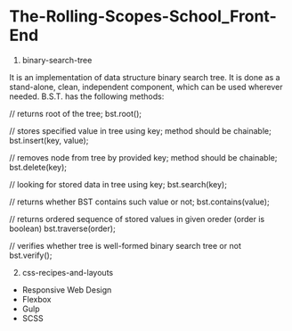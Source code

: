 # The-Rolling-Scopes-School_Front-End

1) binary-search-tree

It is an implementation of data structure binary search tree. It is done as a stand-alone, clean, independent component,
which can be used wherever needed. B.S.T. has the following methods:

// returns root of the tree;
bst.root(); 

// stores specified value in tree using key; method should be chainable;
bst.insert(key, value); 

// removes node from tree by provided key; method should be chainable;
bst.delete(key); 

// looking for stored data in tree using key;
bst.search(key);

// returns whether BST contains such value or not;
bst.contains(value);

// returns ordered sequence of stored values in given oreder (order is boolean)
bst.traverse(order); 

// verifies whether tree is well-formed binary search tree or not  
bst.verify(); 

2) css-recipes-and-layouts

 - Responsive Web Design
 - Flexbox
 - Gulp
 - SCSS
